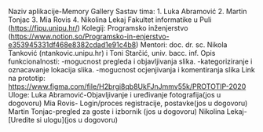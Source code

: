 Naziv aplikacije-Memory Gallery
Sastav tima: 1. Luka Abramović
             2. Martin Tonjac
             3. Mia Rovis
             4. Nikolina Lekaj
Fakultet informatike u Puli (https://fipu.unipu.hr/)
Kolegij: Programsko inženjerstvo (https://www.notion.so/Programsko-in-enjerstvo-e353945331df468e8382cdad1e91c4b8)
Mentori: doc. dr. sc. Nikola Tanković (ntankovic.unipu.hr) i Toni Starčić, univ. bacc. inf.
Opis funkcionalnosti: -mogucnost pregleda i objavljivanja slika.
                      -kategoriziranje i oznacavanje lokacija slika.
                      -mogucnost ocjenjivanja i komentiranja slika
Link na prototip: https://www.figma.com/file/H2brgi8qb8UkFJnJmmv55k/PROTOTIP-2020
Uloge: 
Luka Abramović-Objavljivanje i uređivanje fotografija(jos u dogovoru)
Mia Rovis- Login/proces registracije, postavke(jos u dogovoru)
Martin Tonjac-pregled za goste i izbornik (jos u dogovoru)
Nikolina Lekaj-[Uredite si ulogu](jos u dogovoru)
